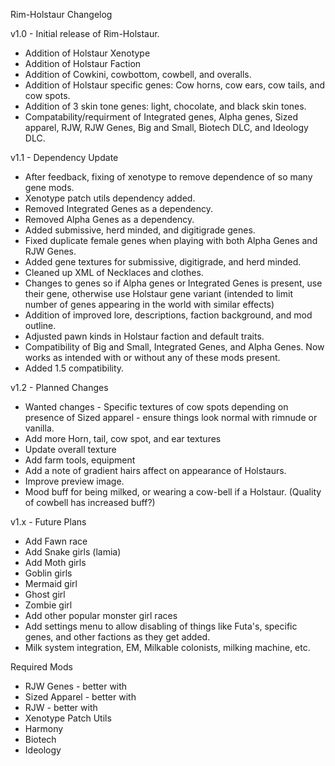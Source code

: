 Rim-Holstaur Changelog

v1.0 - Initial release of Rim-Holstaur.
- Addition of Holstaur Xenotype
- Addition of Holstaur Faction
- Addition of Cowkini, cowbottom, cowbell, and overalls.
- Addition of Holstaur specific genes: Cow horns, cow ears, cow tails, and cow spots.
- Addition of 3 skin tone genes: light, chocolate, and black skin tones.
- Compatability/requirment of Integrated genes, Alpha genes, Sized apparel, RJW, RJW Genes, Big and Small, Biotech DLC, and Ideology DLC.


v1.1 - Dependency Update
- After feedback, fixing of xenotype to remove dependence of so many gene mods. 
- Xenotype patch utils dependency added.
- Removed Integrated Genes as a dependency.
- Removed Alpha Genes as a dependency.
- Added submissive, herd minded, and digitigrade genes.
- Fixed duplicate female genes when playing with both Alpha Genes and RJW Genes.
- Added gene textures for submissive, digitigrade, and herd minded.
- Cleaned up XML of Necklaces and clothes.
- Changes to genes so if Alpha genes or Integrated Genes is present, use their gene, otherwise use Holstaur gene variant (intended to limit number of genes appearing in the world with similar effects)
- Addition of improved lore, descriptions, faction background, and mod outline.
- Adjusted pawn kinds in Holstaur faction and default traits.
- Compatibility of Big and Small, Integrated Genes, and Alpha Genes. Now works as intended with or without any of these mods present.
- Added 1.5 compatibility.


v1.2 - Planned Changes
- Wanted changes - Specific textures of cow spots depending on presence of Sized apparel - ensure things look normal with rimnude or vanilla.
- Add more Horn, tail, cow spot, and ear textures
- Update overall texture
- Add farm tools, equipment
- Add a note of gradient hairs affect on appearance of Holstaurs.
- Improve preview image.
- Mood buff for being milked, or wearing a cow-bell if a Holstaur. (Quality of cowbell has increased buff?)


v1.x - Future Plans
- Add Fawn race
- Add Snake girls (lamia)
- Add Moth girls
- Goblin girls
- Mermaid girl
- Ghost girl
- Zombie girl
- Add other popular monster girl races
- Add settings menu to allow disabling of things like Futa's, specific genes, and other factions as they get added.
- Milk system integration, EM, Milkable colonists, milking machine, etc.


Required Mods
- RJW Genes - better with
- Sized Apparel - better with
- RJW - better with
- Xenotype Patch Utils
- Harmony
- Biotech
- Ideology
